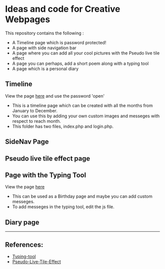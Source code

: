 # Ideas and code for Creative Webpages

This repository contains the following :
+  A Timeline page which is password protected!
+  A page with side navigation bar
+  A page where you can add all your cool pictures with the Pseudo live tile effect
+  A page you can perhaps, add a short poem along with a typing tool
+  A page which is a personal diary

## Timeline
View the page [here](http://ladywithadarkside.com/webpages/TimeLinePage/login.php) and use the password 'open'
 + This is a timeline page which can be created with all the months from January to December. 
 + You can use this by adding your own custom images and messeges with respect to reach month.
 + This folder has two files, index.php and login.php.
 

## SideNav Page

## Pseudo live tile effect page

## Page with the Typing Tool
View the page [here](http://ladywithadarkside.com/webpages/TypingTool/)
+ This can be used as a Birthday page and maybe you can add custom messeges.
+ To add messeges in the typing tool, edit the js file.

## Diary page
_______

## References:
+ [Typing-tool](https://github.com/ashwin-pc/Typing-Tool)
+ [Pseudo-Live-Tile-Effect](https://codepen.io/Werty7098/pen/apJdLV)
